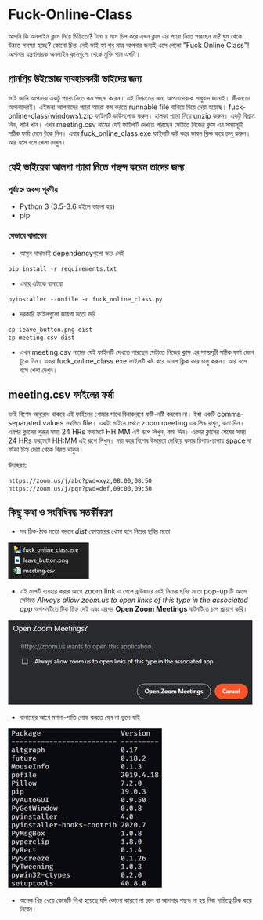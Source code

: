 # Fuck-Online-Class

আপনি কি অনলাইন ক্লাস নিয়ে চিন্তিতো? টানা ৪ মাস চিল করে এখন ক্লাস এর প্যারা নিতে পারছেন না? ঘুম থেকে উঠতে সমস্যা হচ্ছে? কোনো চিন্তা নেই ভাই হ্যা শুধু মাত্র আপনার জন্যই এসে গেলো "Fuck Online Class"! আপনার যন্ত্রণাদায়ক অনলাইন ক্লাসগুলো থেকে মুক্তি পান এখনি। 

## প্রানপ্রিয় উইন্ডোজ ব্যবহারকারী ভাইদের জন্য 

ভাই জানি আপনারা একটু প্যারা নিতে কম পছন্দ করেন। এই সিদ্ধান্তের জন্য আপনাদেরকে সাধুবাদ জানাই। জীবনতো আপনাদেরই। এইজন্য আপনাদের প্যারা আরো কম করতে runnable file বানিয়ে দিয়ে দেয়া হয়েছে। fuck-online-class(windows).zip ফাইলটি ডাউনলোড করুন। হালকা প্যারা নিয়ে unzip করুন। একটু বিশ্রাম নিন, পানি খান। এখন meeting.csv নামের যেই ফাইলটি দেখতে পারছেন সেটাতে নিজের ক্লাস এর সময়সূচী সঠিক ফর্মা মেনে টুকে নিন। এবার fuck_online_class.exe ফাইলটি কষ্ট করে ডাবল ক্লিক করে চালু করুন। আর বসে বসে খেলা দেখুন। 

## যেই ভাইয়েরা আলগা প্যারা নিতে পছন্দ করেন তাদের জন্য

### পূর্বাহ্নে অবশ্য পূরণীয়

* Python 3 (3.5-3.6 হইলে ভালো হয়)
* pip

### যেভাবে বানাবেন 

* আসুন দাদাভাই dependencyগুলো ভরে নেই 
```
pip install -r requirements.txt
```

* এবার এটাকে বানাবো  
```
pyinstaller --onfile -c fuck_online_class.py
```

* দরকারি ফাইলগুলো জায়গা মতো ভরি  
```
cp leave_button.png dist
cp meeting.csv dist
```

* এখন meeting.csv নামের যেই ফাইলটি দেখতে পারছেন সেটাতে নিজের ক্লাস এর সময়সূচী সঠিক ফর্মা মেনে টুকে নিন। এবার fuck_online_class.exe ফাইলটি কষ্ট করে ডাবল ক্লিক করে চালু করুন। আর বসে বসে খেলা দেখুন। 

## meeting.csv ফাইলের ফর্মা

ভাই বিশেষ অনুরোধ থাকবে এই ফাইলের খোমার সাথে বিনাকারণে ফষ্টি-নষ্টি করবেন না। ইহা একটি comma-separated values সম্বলিত file। একটা লাইনে প্রথমে zoom meeting এর লিঙ্ক রাখুন, কমা দিন। এরপর ক্লাসের শুরুর সময় 24 HRs ফরমেটে HH:MM এই রূপে লিখুন, কমা দিন। এরপর ক্লাসের শেষের সময় 24 HRs ফরমেটে HH:MM এই রূপে লিখুন। দয়া করে বিশেষ উদারতা দেখিয়ে কমার চিপায়-চাপায় space বা ফাঁকা চিহ্ন দেয়া থেকে বিরত থাকুন।

উদাহরণ:
```
https://zoom.us/j/abc?pwd=xyz,08:00,08:50
https://zoom.us/j/pqr?pwd=def,09:00,09:50
```


## কিছু কথা ও সংবিধিবদ্ধ সতর্কীকরণ 

* সব ঠিক-ঠাক মতো করলে *dist* ফোল্ডারের  খোমা হবে নিচের ছবির মতো 


![folder-structure](./readme/folder-structure.png)

* এই মালটি ব্যবহার করার আগে zoom link এ গেলে ব্রাউজারে যেই নিচের ছবির মতো pop-up টি আসে সেটাতে *Always allow zoom.us to open links of this type in the associated app* অপশনটিতে টিক চিহ্ন দেই এবং এরপর **Open Zoom Meetings** বাটনটিতে চাপ প্রয়োগ করি।

![browser-popup](./readme/browser-popup.png)

* বানানোর আগে মশলা-পাতি লোড করতে যেন না ভুলে যাই

![requirements](./readme/requirements.png)

* অনেক খিচ খেয়ে কোডটি লিখা হয়েছে যদি কোনো কারণে না চলে বা আপনার পছন্দ না হয় নিজ দায়িত্বে ঠিক করে নিবেন।
